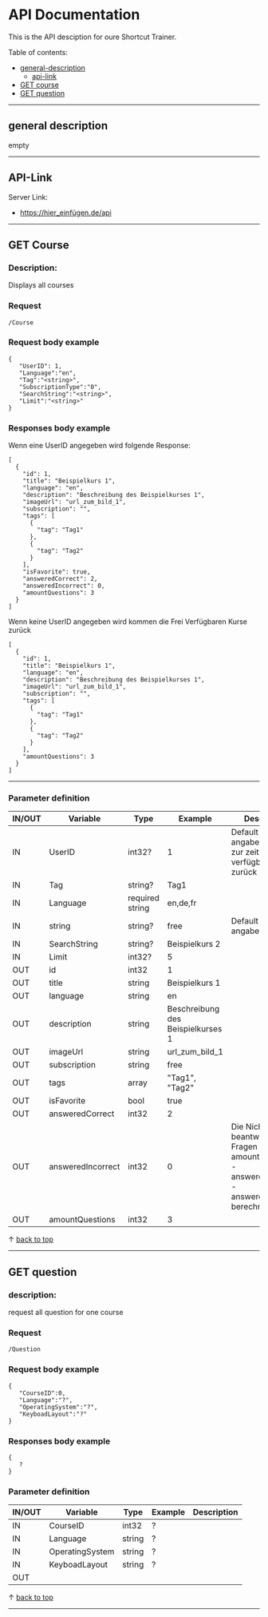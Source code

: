 # API Documentation

This is the API desciption for oure Shortcut Trainer.

Table of contents:

- [general-description](#general-description)
    - [api-link](#api-link)
- [GET course](#get-course)
- [GET question](#get-question)
 ---

<a name="general-description"><a/>
## general description 
empty

---
<a name="api-link"><a/>
## API-Link 

Server Link: 
- https://hier_einfügen.de/api 

---

<a name="get-course"><a/>
## GET Course
### Description:
Displays all courses

### Request 
```
/Course
```

### Request body example 
```
{
   "UserID": 1,
   "Language":"en",
   "Tag":"<string>",
   "SubscriptionType":"0",
   "SearchString":"<string>",
   "Limit":"<string>"
}
```


### Responses body example 
Wenn eine UserID angegeben wird folgende Response:
```
[
  {
    "id": 1,
    "title": "Beispielkurs 1",
    "language": "en",
    "description": "Beschreibung des Beispielkurses 1",
    "imageUrl": "url_zum_bild_1",
    "subscription": "",
    "tags": [
      {
        "tag": "Tag1"
      },
      {
        "tag": "Tag2"
      }
    ],
    "isFavorite": true,
    "answeredCorrect": 2,
    "answeredIncorrect": 0,
    "amountQuestions": 3
  }
]
```
Wenn keine UserID angegeben wird kommen die Frei Verfügbaren Kurse zurück
```
[
  {
    "id": 1,
    "title": "Beispielkurs 1",
    "language": "en",
    "description": "Beschreibung des Beispielkurses 1",
    "imageUrl": "url_zum_bild_1",
    "subscription": "",
    "tags": [
      {
        "tag": "Tag1"
      },
      {
        "tag": "Tag2"
      }
    ],
    "amountQuestions": 3
  }
]
```
---
### Parameter definition
| IN/OUT | Variable        | Type   | Example                           | Description |
| ------ | --------------- | ------ | --------------------------------- | ----------- |
| IN     | UserID          | int32?  | 1                                | Default ohne angabe kommen zur zeit alle frei verfügbaren Kurse zurück
| IN     | Tag             | string? | Tag1                             |
| IN     | Language        | required string | en,de,fr                 | 
| IN     | string          | string?  | free                            | Default ohne angabe 0
| IN     | SearchString    | string? | Beispielkurs 2                   |
| IN     | Limit           | int32?  | 5                                |
| OUT    | id              | int32  | 1                                 |
| OUT    | title           | string | Beispielkurs 1                    |
| OUT    | language        | string | en                                |
| OUT    | description     | string | Beschreibung des Beispielkurses 1 |
| OUT    | imageUrl        | string | url_zum_bild_1                    |
| OUT    | subscription    | string | free                              |
| OUT    | tags            | array  | "Tag1", "Tag2"                    |
| OUT    | isFavorite      | bool   | true                              |
| OUT    | answeredCorrect | int32  | 2                                 |
| OUT    | answeredIncorrect | int32  | 0                               | Die Nicht beantworteten Fragen können mit amountQuestions - answeredIncorrect - answeredCorrect berechnet werden
| OUT    | amountQuestions | int32  | 3                                 |

&uarr; [back to top](#top)

---
<a name="get-question"><a/>
## GET question
### description:
request all question for one course


### Request 
```
/Question
```

### Request body example
```
{
   "CourseID":0,
   "Language":"?",
   "OperatingSystem":"?",
   "KeyboadLayout":"?"
}
```


### Responses body example
```
{
   ?
}
```

### Parameter definition
| IN/OUT | Variable        | Type   | Example | Description |
| ------ | --------------- | ------ | ------- | ----------- |
| IN     | CourseID        | int32  | ?       |
| IN     | Language        | string | ?       |
| IN     | OperatingSystem | string | ?       |
| IN     | KeyboadLayout   | string | ?       |
| OUT    |

&uarr; [back to top](#top)

---
